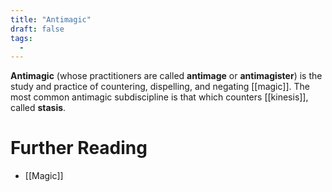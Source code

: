 ```yaml
---
title: "Antimagic"
draft: false
tags:
  - 
---
```


**Antimagic** (whose practitioners are called **antimage** or **antimagister**) is the study and practice of countering, dispelling, and negating [[magic]]. The most common antimagic subdiscipline is that which counters [[kinesis]], called **stasis**. 

# Further Reading
- [[Magic]]